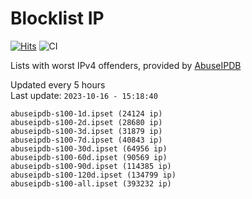 # Blocklist IP

[![Hits](https://hits.seeyoufarm.com/api/count/incr/badge.svg?url=https%3A%2F%2Fgithub.com%2Fborestad%2Fblocklist-ip%2F&count_bg=%2379C83D&title_bg=%23555555&icon=&icon_color=%23E7E7E7&title=hits&edge_flat=false)](https://hits.seeyoufarm.com)  ![CI](https://img.shields.io/github/workflow/status/borestad/blocklist-ip/CI?style=flat-square)

Lists with worst IPv4 offenders, provided by [AbuseIPDB](https://www.abuseipdb.com/)

<!-- FOOTER-PLACEHOLDER -->
Updated every 5 hours<br>
Last update: `2023-10-16 - 15:18:40`
```
abuseipdb-s100-1d.ipset (24124 ip)
abuseipdb-s100-2d.ipset (28680 ip)
abuseipdb-s100-3d.ipset (31879 ip)
abuseipdb-s100-7d.ipset (40843 ip)
abuseipdb-s100-30d.ipset (64956 ip)
abuseipdb-s100-60d.ipset (90569 ip)
abuseipdb-s100-90d.ipset (114385 ip)
abuseipdb-s100-120d.ipset (134799 ip)
abuseipdb-s100-all.ipset (393232 ip)
```
